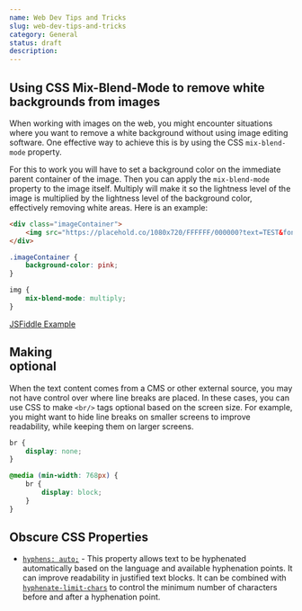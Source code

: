 ```yaml
---
name: Web Dev Tips and Tricks
slug: web-dev-tips-and-tricks
category: General
status: draft
description: 
---
```


## Using CSS Mix-Blend-Mode to remove white backgrounds from images

When working with images on the web, you might encounter situations where you want to remove a white background without using image editing software. One effective way to achieve this is by using the CSS `mix-blend-mode` property.

For this to work you will have to set a background color on the immediate parent container of the image. Then you can apply the `mix-blend-mode` property to the image itself. Multiply will make it so the lightness level of the image is multiplied by the lightness level of the background color, effectively removing white areas. Here is an example:

```html
<div class="imageContainer">
    <img src="https://placehold.co/1080x720/FFFFFF/000000?text=TEST&font=lato" alt="Image with white background">
</div>
```

```css
.imageContainer {
    background-color: pink;
}

img {
    mix-blend-mode: multiply;
}
```

[JSFiddle Example](https://jsfiddle.net/jrmq0bsg/)


## Making <br/> optional

When the text content comes from a CMS or other external source, you may not have control over where line breaks are placed. In these cases, you can use CSS to make `<br/>` tags optional based on the screen size. For example, you might want to hide line breaks on smaller screens to improve readability, while keeping them on larger screens.

```css
br {
    display: none;
}

@media (min-width: 768px) {
    br {
        display: block;
    }
}
```


## Obscure CSS Properties

- [`hyphens: auto;`](https://developer.mozilla.org/en-US/docs/Web/CSS/hyphens) - This property allows text to be hyphenated automatically based on the language and available hyphenation points. It can improve readability in justified text blocks. It can be combined with [`hyphenate-limit-chars`](https://developer.mozilla.org/en-US/docs/Web/CSS/hyphenate-limit-chars) to control the minimum number of characters before and after a hyphenation point.